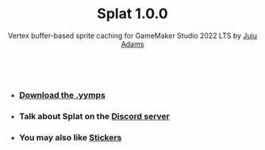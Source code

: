 <h1 align="center">Splat 1.0.0</h1>

<p align="center">Vertex buffer-based sprite caching for GameMaker Studio 2022 LTS by <a href="https://www.jujuadams.com/" target="_blank">Juju Adams</a></p>

&nbsp;

&nbsp;

- ### [Download the .yymps](https://github.com/JujuAdams/splat/releases/)
- ### Talk about Splat on the [Discord server](https://discord.gg/8krYCqr)
- ### You may also like [Stickers](https://github.com/tabularelf/Stickers)
